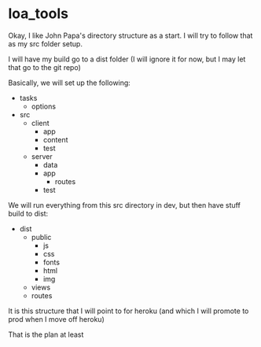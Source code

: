 # loa_tools

Okay, I like John Papa's directory structure as a start.  I will try to follow that as my src folder setup.

I will have my build go to a dist folder (I will ignore it for now, but I may let that go to the git repo)

Basically, we will set up the following:

- tasks
  - options
- src
  - client
    - app
    - content
    - test
  - server
    - data
    - app
      - routes
    - test

We will run everything from this src directory in dev, but then have stuff build to dist:

- dist
  - public
    - js
    - css
    - fonts
    - html
    - img
  - views
  - routes
  
It is this structure that I will point to for heroku (and which I will promote to prod when I move off heroku)

That is the plan at least

  
